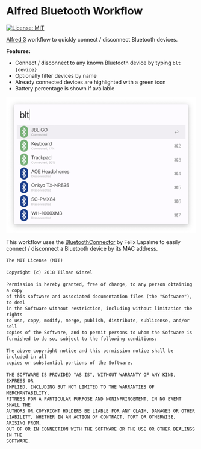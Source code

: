 # Alfred Bluetooth Workflow

[![License: MIT](https://img.shields.io/badge/License-MIT-green.svg)](https://opensource.org/licenses/MIT)

[Alfred 3](https://www.alfredapp.com/) workflow to quickly connect / disconnect Bluetooth devices.

**Features:**

* Connect / disconnect to any known Bluetooth device by typing `blt {device}`
* Optionally filter devices by name
* Already connected devices are highlighted with a green icon
* Battery percentage is shown if available

<img src="./preview.jpg" width="600" alt="Preview: Alfred Bluetooth Workflow" />

This workflow uses the [BluetoothConnector](https://github.com/lapfelix/BluetoothConnector) by Felix Lapalme to easily connect / disconnect a Bluetooth device by its MAC address.

```
The MIT License (MIT)

Copyright (c) 2018 Tilman Ginzel

Permission is hereby granted, free of charge, to any person obtaining a copy
of this software and associated documentation files (the "Software"), to deal
in the Software without restriction, including without limitation the rights
to use, copy, modify, merge, publish, distribute, sublicense, and/or sell
copies of the Software, and to permit persons to whom the Software is
furnished to do so, subject to the following conditions:

The above copyright notice and this permission notice shall be included in all
copies or substantial portions of the Software.

THE SOFTWARE IS PROVIDED "AS IS", WITHOUT WARRANTY OF ANY KIND, EXPRESS OR
IMPLIED, INCLUDING BUT NOT LIMITED TO THE WARRANTIES OF MERCHANTABILITY,
FITNESS FOR A PARTICULAR PURPOSE AND NONINFRINGEMENT. IN NO EVENT SHALL THE
AUTHORS OR COPYRIGHT HOLDERS BE LIABLE FOR ANY CLAIM, DAMAGES OR OTHER
LIABILITY, WHETHER IN AN ACTION OF CONTRACT, TORT OR OTHERWISE, ARISING FROM,
OUT OF OR IN CONNECTION WITH THE SOFTWARE OR THE USE OR OTHER DEALINGS IN THE
SOFTWARE.
```